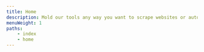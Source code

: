 ```yaml
---
title: Home
description: Mold our tools any way you want to scrape websites or automate repetitive tasks. Find the solution to your task here or use the Search box above.
menuWeight: 1
paths:
    - index
    - home
---
```

<!-- The homepage menu card items are in the homepage_content.json file.
    
    Each item has its own JSON object, in which "cardItem" is the title and "href" is the link. If the link leads to outside the Apify Docs site, add the `"isExternalLink" : true` property. For local links, just use the article's path. E.g. `"/tutorials/apify-scrapers/web-scraper"`.
    
    In the title (cardItem), do not just give the article's name. Phrase the title in a way that answers a question or fulfills a goal the user might have.

    For example:
    {
        "cardItem": "How to run an actor",
        "href": "https://www.youtube.com/watch?v=BsidLZKdYWQ",
        "isExternalLink": true
    },

    Note:
    In JSON, all entries except booleans (true/false) and numbers need to be in double quote marks ("").

    Check the README for more information.
-->
